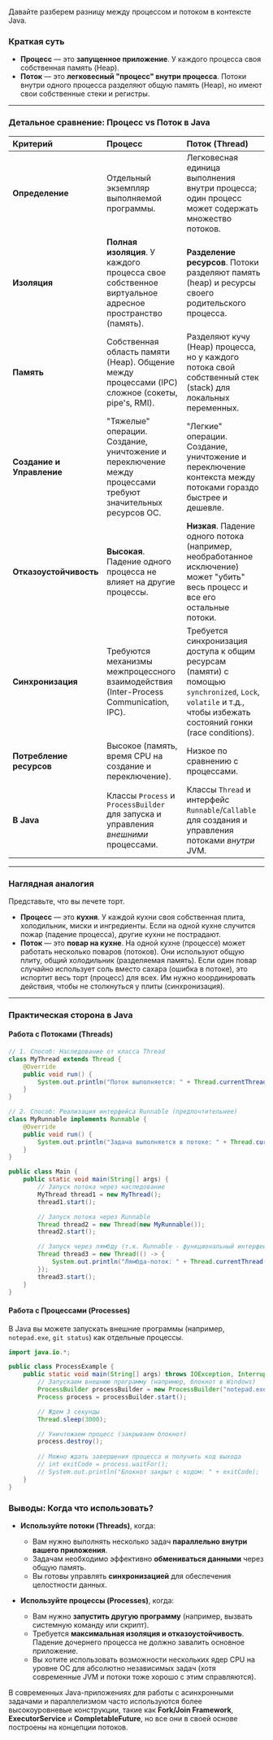 Давайте разберем разницу между процессом и потоком в контексте Java.

### Краткая суть

*   **Процесс** — это **запущенное приложение**. У каждого процесса своя собственная память (Heap).
*   **Поток** — это **легковесный "процесс" внутри процесса**. Потоки внутри одного процесса разделяют общую память (Heap), но имеют свои собственные стеки и регистры.

---

### Детальное сравнение: Процесс vs Поток в Java

| Критерий | Процесс | Поток (Thread) |
| :--- | :--- | :--- |
| **Определение** | Отдельный экземпляр выполняемой программы. | Легковесная единица выполнения внутри процесса; один процесс может содержать множество потоков. |
| **Изоляция** | **Полная изоляция**. У каждого процесса свое собственное виртуальное адресное пространство (память). | **Разделение ресурсов**. Потоки разделяют память (heap) и ресурсы своего родительского процесса. |
| **Память** | Собственная область памяти (Heap). Общение между процессами (IPC) сложное (сокеты, pipe's, RMI). | Разделяют кучу (Heap) процесса, но у каждого потока свой собственный стек (stack) для локальных переменных. |
| **Создание и Управление** | "Тяжелые" операции. Создание, уничтожение и переключение между процессами требуют значительных ресурсов ОС. | "Легкие" операции. Создание, уничтожение и переключение контекста между потоками гораздо быстрее и дешевле. |
| **Отказоустойчивость** | **Высокая**. Падение одного процесса не влияет на другие процессы. | **Низкая**. Падение одного потока (например, необработанное исключение) может "убить" весь процесс и все его остальные потоки. |
| **Синхронизация** | Требуются механизмы межпроцессного взаимодействия (Inter-Process Communication, IPC). | Требуется синхронизация доступа к общим ресурсам (памяти) с помощью `synchronized`, `Lock`, `volatile` и т.д., чтобы избежать состояний гонки (race conditions). |
| **Потребление ресурсов** | Высокое (память, время CPU на создание и переключение). | Низкое по сравнению с процессами. |
| **В Java** | Классы `Process` и `ProcessBuilder` для запуска и управления *внешними* процессами. | Классы `Thread` и интерфейс `Runnable`/`Callable` для создания и управления потоками *внутри* JVM. |

---

### Наглядная аналогия

Представьте, что вы печете торт.

*   **Процесс** — это **кухня**. У каждой кухни своя собственная плита, холодильник, миски и ингредиенты. Если на одной кухне случится пожар (падение процесса), другие кухни не пострадают.
*   **Поток** — это **повар на кухне**. На одной кухне (процессе) может работать несколько поваров (потоков). Они используют общую плиту, общий холодильник (разделяемая память). Если один повар случайно использует соль вместо сахара (ошибка в потоке), это испортит весь торт (процесс) для всех. Им нужно координировать действия, чтобы не столкнуться у плиты (синхронизация).

---

### Практическая сторона в Java

#### Работа с Потоками (Threads)

```java
// 1. Способ: Наследование от класса Thread
class MyThread extends Thread {
    @Override
    public void run() {
        System.out.println("Поток выполняется: " + Thread.currentThread().getName());
    }
}

// 2. Способ: Реализация интерфейса Runnable (предпочтительнее)
class MyRunnable implements Runnable {
    @Override
    public void run() {
        System.out.println("Задача выполняется в потоке: " + Thread.currentThread().getName());
    }
}

public class Main {
    public static void main(String[] args) {
        // Запуск потока через наследование
        MyThread thread1 = new MyThread();
        thread1.start();

        // Запуск потока через Runnable
        Thread thread2 = new Thread(new MyRunnable());
        thread2.start();

        // Запуск через лямбду (т.к. Runnable - функциональный интерфейс)
        Thread thread3 = new Thread(() -> {
            System.out.println("Лямбда-поток: " + Thread.currentThread().getName());
        });
        thread3.start();
    }
}
```

#### Работа с Процессами (Processes)

В Java вы можете запускать внешние программы (например, `notepad.exe`, `git status`) как отдельные процессы.

```java
import java.io.*;

public class ProcessExample {
    public static void main(String[] args) throws IOException, InterruptedException {
        // Запускаем внешнюю программу (например, блокнот в Windows)
        ProcessBuilder processBuilder = new ProcessBuilder("notepad.exe");
        Process process = processBuilder.start();

        // Ждем 3 секунды
        Thread.sleep(3000);

        // Уничтожаем процесс (закрываем блокнот)
        process.destroy();
        
        // Можно ждать завершения процесса и получить код выхода
        // int exitCode = process.waitFor();
        // System.out.println("Блокнот закрыт с кодом: " + exitCode);
    }
}
```

### Выводы: Когда что использовать?

*   **Используйте потоки (Threads)**, когда:
    *   Вам нужно выполнять несколько задач **параллельно внутри вашего приложения**.
    *   Задачам необходимо эффективно **обмениваться данными** через общую память.
    *   Вы готовы управлять **синхронизацией** для обеспечения целостности данных.

*   **Используйте процессы (Processes)**, когда:
    *   Вам нужно **запустить другую программу** (например, вызвать системную команду или скрипт).
    *   Требуется **максимальная изоляция и отказоустойчивость**. Падение дочернего процесса не должно завалить основное приложение.
    *   Вы хотите использовать возможности нескольких ядер CPU на уровне ОС для абсолютно независимых задач (хотя современные JVM и потоки тоже хорошо с этим справляются).

В современных Java-приложениях для работы с асинхронными задачами и параллелизмом часто используются более высокоуровневые конструкции, такие как **Fork/Join Framework**, **ExecutorService** и **CompletableFuture**, но все они в своей основе построены на концепции потоков.